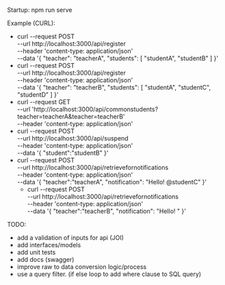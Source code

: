 Startup:
npm run serve

Example (CURL):
- curl --request POST \
    --url http://localhost:3000/api/register \
    --header 'content-type: application/json' \
    --data '{
    "teacher": "teacherA",
    "students": [
      "studentA",
      "studentB"
    ]
  }'
- curl --request POST \
    --url http://localhost:3000/api/register \
    --header 'content-type: application/json' \
    --data '{
    "teacher": "teacherB",
    "students": [
      "studentA",
      "studentC",
      "studentD"
    ]
  }'
- curl --request GET \
  --url 'http://localhost:3000/api/commonstudents?teacher=teacherA&teacher=teacherB' \
  --header 'content-type: application/json'
- curl --request POST \
    --url http://localhost:3000/api/suspend \
    --header 'content-type: application/json' \
    --data '{
    "student":"studentB"
  }'
- curl --request POST \
    --url http://localhost:3000/api/retrievefornotifications \
    --header 'content-type: application/json' \
    --data '{
    "teacher":"teacherA",
    "notification": "Hello! @studentC"
  }'
  - curl --request POST \
    --url http://localhost:3000/api/retrievefornotifications \
    --header 'content-type: application/json' \
    --data '{
    "teacher":"teacherB",
    "notification": "Hello! "
  }'

TODO:
- add a validation of inputs for api (JOI)
- add interfaces/models
- add unit tests
- add docs (swagger)
- improve raw to data conversion logic/process
- use a query filter. (if else loop to add where clause to SQL query)


